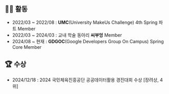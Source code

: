 ## 🏃🏻 활동
- 2022/03 ~ 2022/08 : **UMC**(University MakeUs Challenge) 4th Spring 파트 Member
- 2022/03 ~ 2024/03 : 교내 학술 동아리 **씨부엉** Member
- 2024/08 ~ 현재 : **GDGOC**(Google Developers Group On Campus) Spring Core Member

## 🏆 수상
- 2024/12/18 : 2024 국민체육진흥공단 공공데이터활용 경진대회 수상 [장려상, 4위]

